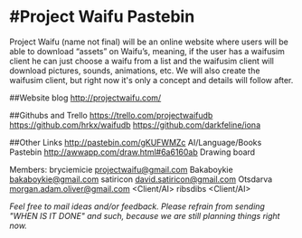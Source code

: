 #Project Waifu Pastebin
======
Project Waifu (name not final) will be an online website where users will be able to download “assets” on Waifu’s, meaning, if the user has a waifusim client he can just choose a waifu from a list and the waifusim client will download pictures, sounds, animations, etc.
We will also create the waifusim client, but right now it's only a concept and details will follow after.

##Website blog
http://projectwaifu.com/

##Githubs and Trello
https://trello.com/projectwaifudb
https://github.com/hrkx/waifudb
https://github.com/darkfeline/iona  

##Other Links
http://pastebin.com/gKUFWMZc  AI/Language/Books Pastebin
http://awwapp.com/draw.html#6a6160ab Drawing board

Members:
bryciemicie <projectwaifu@gmail.com> <Project Manager>
Bakaboykie <bakaboykie@gmail.com> <Database Designer>
satiricon <david.satiricon@gmail.com> <Web Developer>
Otsdarva <morgan.adam.oliver@gmail.com> <Client/AI>
ribsdibs <Client/AI>

*Feel free to mail ideas and/or feedback. Please refrain from sending "WHEN IS IT DONE" and such, because we are still planning things right now.*
